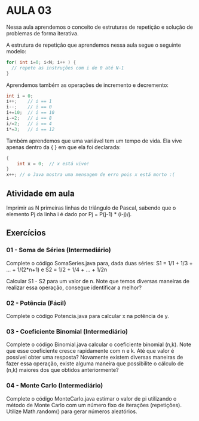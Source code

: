 AULA 03
========

Nessa aula aprendemos o conceito de estruturas de repetição e solução de problemas de forma iterativa.

A estrutura de repetição que aprendemos nessa aula segue o seguinte modelo:

```java
for( int i=0; i<N; i++ ) {
  // repete as instruções com i de 0 até N-1
}
```

Aprendemos também as operações de incremento e decremento:

```java
int i = 0;
i++;    // i == 1
i--;    // i == 0
i+=10;  // i == 10
i-=2;   // i == 8
i/=2;   // i == 4
i*=3;   // i == 12
```

Também aprendemos que uma variável tem um tempo de vida. Ela vive apenas dentro da { } em que ela foi declarada:

```java
{
    int x = 0;  // x está vivo!
}
x++; // o Java mostra uma mensagem de erro pois x está morto :(
```

Atividade em aula
------------------
Imprimir as N primeiras linhas do triângulo de Pascal, sabendo que o elemento Pj da linha i é dado por Pj = P(j-1) * (i-j)/j.

Exercícios
-----------

### 01 - Soma de Séries (Intermediário)
Complete o código SomaSeries.java para, dada duas séries:
S1 = 1/1 + 1/3 + ... + 1/(2*n+1)
e
S2 = 1/2 + 1/4 + ... + 1/2n

Calcular S1 - S2 para um valor de n.
Note que temos diversas maneiras de realizar essa operação, consegue identificar a melhor?

### 02 - Potência (Fácil)
Complete o código Potencia.java para calcular x na potência de y.

### 03 - Coeficiente Binomial (Intermediário)
Complete o código Binomial.java calcular o coeficiente binomial (n,k). Note que esse coeficiente cresce rapidamente com n e k. Até que valor é possível obter uma resposta? Novamente existem diversas maneiras de fazer essa operação, existe alguma maneira que possibilite o cálculo de (n,k) maiores dos que obtidos anteriormente?

### 04 - Monte Carlo (Intermediário)
Complete o código MonteCarlo.java estimar o valor de pi utilizando o método de Monte Carlo com um número fixo de iterações (repetições). Utilize Math.random() para gerar números aleatórios.

